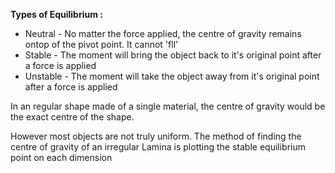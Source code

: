 **Types of Equilibrium :**
- Neutral - No matter the force applied, the centre of gravity remains ontop of the pivot point. It cannot 'fll'
- Stable - The moment will bring the object back to it's original point after a force is applied
- Unstable - The moment will take the object away from it's original point after a force is applied

In an regular shape made of a single material, the centre of gravity would be the exact centre of the shape. 

However most objects are not truly uniform. The method of finding the centre of gravity of an irregular Lamina is plotting the stable equilibrium point on each dimension